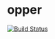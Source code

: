 # opper
[![Build Status](https://travis-ci.org/theangrydev/opper.svg?branch=master)](https://travis-ci.org/theangrydev/opper)
